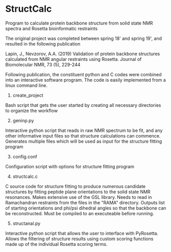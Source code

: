 # StructCalc
Program to calculate protein backbone structure from solid state NMR spectra and Rosetta bioinformatic restraints

The original project was completed between spring 18' and spring 19', and resulted in the following publication

Lapin, J., Nevzorov, A.A. (2019) Validation of protein backbone structures calculated from NMR angular restraints using Rosetta. Journal of Biomolecular NMR, 73 (5), 229-244

Following publication, the constituent python and C codes were combined into an interactive software program. The code is easily implemented from a linux command line.

1. create_project

Bash script that gets the user started by creating all necessary directories to organize the workflow

2. geninp.py

Interactive python script that reads in raw NMR spectrum to be fit, and any other informative input files so that structure calculations can commence.
Generates multiple files which will be used as input for the structure fitting program

3. config.conf

Configuration script with options for structure fitting program

4. structcalc.c

C source code for structure fitting to produce numerous candidate structures by fitting peptide plane orientations to the solid state NMR resonances.
Makes extensive use of the GSL library. Needs to read in Ramachandran restraints from the files in the "RAMA" directory. Outputs list of starting orientations 
and phi/psi dihedral angles so that the backbone can be reconstructed. Must be compiled to an executeable before running.

5. structanal.py

Interactive python script that allows the user to interface with PyRosetta. Allows the filtering of structure results using custom scoring functions
made up of the individual Rosetta scoring terms.
